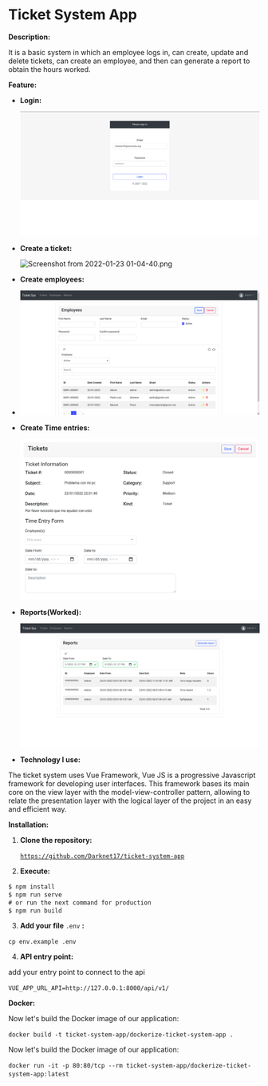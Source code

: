 # Ticket System App

**Description:**

It is a basic system in which an employee logs in, can create, update and delete tickets, can create an employee, and then can generate a report to obtain the hours worked.

**Feature:**

- **Login:**

  ![Screenshot from 2022-01-23 01-02-38.png](Ticket-System-App/Screenshot_from_2022-01-23_01-02-38.png)
    
- **Create a ticket:**

  ![Screenshot from 2022-01-23 01-04-40.png](Ticket-System-App/Screenshot_from_2022-01-23_01-04-40.png)

- **Create employees:**

- ![Screenshot from 2022-01-23 08-08-88.png](Ticket-System-App/Screenshot_from_2022-01-23_08-08-88.png)
    
- **Create Time entries:**

  ![Screenshot from 2022-01-23 01-04-56.png](Ticket-System-App/Screenshot_from_2022-01-23_01-04-56.png)
    

- **Reports(Worked):**

  ![Screenshot from 2022-01-23 13-27-49.png](Ticket-System-App/Screenshot_from_2022-01-23_13-27-49.png)
    
- **Technology I use:**

The ticket system uses Vue Framework, Vue JS is a progressive Javascript framework for developing user interfaces. This framework bases its main core on the view layer with the model-view-controller pattern, allowing to relate the presentation layer with the logical layer of the project in an easy and efficient way.

**Installation:**

1. **Clone the repository:**
    
    [`https://github.com/Darknet17/ticket-system-app`](https://github.com/Darknet17/ticket-system-app)
    

 2.  **Execute:** 

```
$ npm install
$ npm run serve
# or run the next command for production
$ npm run build
```

 3.  **Add your file** `.env` **:**

 `cp env.example .env`

 4. **API entry point:**

add your entry point to connect to the api

`VUE_APP_URL_API=http://127.0.0.1:8000/api/v1/`

**Docker:**

Now let's build the Docker image of our application: 

`docker build -t ticket-system-app/dockerize-ticket-system-app .`

Now let's build the Docker image of our application:

`docker run -it -p 80:80/tcp --rm ticket-system-app/dockerize-ticket-system-app:latest`
